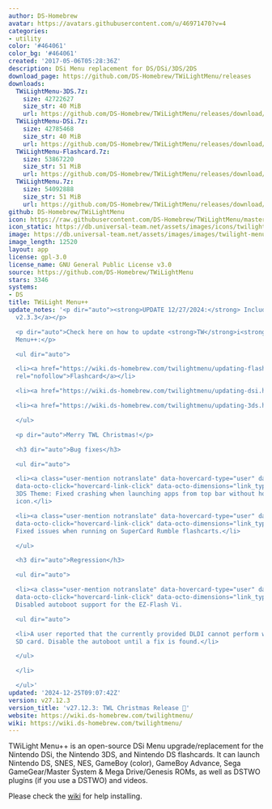 ```yaml
---
author: DS-Homebrew
avatar: https://avatars.githubusercontent.com/u/46971470?v=4
categories:
- utility
color: '#464061'
color_bg: '#464061'
created: '2017-05-06T05:28:36Z'
description: DSi Menu replacement for DS/DSi/3DS/2DS
download_page: https://github.com/DS-Homebrew/TWiLightMenu/releases
downloads:
  TWiLightMenu-3DS.7z:
    size: 42722627
    size_str: 40 MiB
    url: https://github.com/DS-Homebrew/TWiLightMenu/releases/download/v27.12.3/TWiLightMenu-3DS.7z
  TWiLightMenu-DSi.7z:
    size: 42785468
    size_str: 40 MiB
    url: https://github.com/DS-Homebrew/TWiLightMenu/releases/download/v27.12.3/TWiLightMenu-DSi.7z
  TWiLightMenu-Flashcard.7z:
    size: 53867220
    size_str: 51 MiB
    url: https://github.com/DS-Homebrew/TWiLightMenu/releases/download/v27.12.3/TWiLightMenu-Flashcard.7z
  TWiLightMenu.7z:
    size: 54092888
    size_str: 51 MiB
    url: https://github.com/DS-Homebrew/TWiLightMenu/releases/download/v27.12.3/TWiLightMenu.7z
github: DS-Homebrew/TWiLightMenu
icon: https://raw.githubusercontent.com/DS-Homebrew/TWiLightMenu/master/booter/Twilight%2B%2B-animated%20icon-fix.gif
icon_static: https://db.universal-team.net/assets/images/icons/twilight-menu.png
image: https://db.universal-team.net/assets/images/images/twilight-menu.png
image_length: 12520
layout: app
license: gpl-3.0
license_name: GNU General Public License v3.0
source: https://github.com/DS-Homebrew/TWiLightMenu
stars: 3346
systems:
- DS
title: TWiLight Menu++
update_notes: '<p dir="auto"><strong>UPDATE 12/27/2024:</strong> Includes <a href="https://github.com/DS-Homebrew/nds-bootstrap/releases/tag/v2.3.3">nds-bootstrap
  v2.3.3</a></p>

  <p dir="auto">Check here on how to update <strong>TW</strong>i<strong>L</strong>ight
  Menu++:</p>

  <ul dir="auto">

  <li><a href="https://wiki.ds-homebrew.com/twilightmenu/updating-flashcard.html"
  rel="nofollow">Flashcard</a></li>

  <li><a href="https://wiki.ds-homebrew.com/twilightmenu/updating-dsi.html" rel="nofollow">DSi</a></li>

  <li><a href="https://wiki.ds-homebrew.com/twilightmenu/updating-3ds.html" rel="nofollow">3DS</a></li>

  </ul>

  <p dir="auto">Merry TWL Christmas!</p>

  <h3 dir="auto">Bug fixes</h3>

  <ul dir="auto">

  <li><a class="user-mention notranslate" data-hovercard-type="user" data-hovercard-url="/users/mentusfentus/hovercard"
  data-octo-click="hovercard-link-click" data-octo-dimensions="link_type:self" href="https://github.com/mentusfentus">@mentusfentus</a>:
  3DS Theme: Fixed crashing when launching apps from top bar without hovering on an
  icon.</li>

  <li><a class="user-mention notranslate" data-hovercard-type="user" data-hovercard-url="/users/edo9300/hovercard"
  data-octo-click="hovercard-link-click" data-octo-dimensions="link_type:self" href="https://github.com/edo9300">@edo9300</a>:
  Fixed issues when running on SuperCard Rumble flashcarts.</li>

  </ul>

  <h3 dir="auto">Regression</h3>

  <ul dir="auto">

  <li><a class="user-mention notranslate" data-hovercard-type="user" data-hovercard-url="/users/lifehackerhansol/hovercard"
  data-octo-click="hovercard-link-click" data-octo-dimensions="link_type:self" href="https://github.com/lifehackerhansol">@lifehackerhansol</a>:
  Disabled autoboot support for the EZ-Flash Vi.

  <ul dir="auto">

  <li>A user reported that the currently provided DLDI cannot perform writes to the
  SD card. Disable the autoboot until a fix is found.</li>

  </ul>

  </li>

  </ul>'
updated: '2024-12-25T09:07:42Z'
version: v27.12.3
version_title: 'v27.12.3: TWL Christmas Release 🎄'
website: https://wiki.ds-homebrew.com/twilightmenu/
wiki: https://wiki.ds-homebrew.com/twilightmenu/
---
```

TWiLight Menu++ is an open-source DSi Menu upgrade/replacement for the Nintendo DSi, the Nintendo 3DS, and Nintendo DS flashcards. It can launch Nintendo DS, SNES, NES, GameBoy (color), GameBoy Advance, Sega GameGear/Master System & Mega Drive/Genesis ROMs, as well as DSTWO plugins (if you use a DSTWO) and videos.

Please check the [wiki](https://wiki.ds-homebrew.com/twilightmenu/) for help installing.